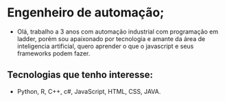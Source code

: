 # Engenheiro de automação;
* Olá, trabalho a 3 anos com automação industrial com programação em ladder, porém sou apaixonado por tecnologia e amante da área de inteligencia artificial, quero aprender o que o javascript e seus frameworks podem fazer.
## Tecnologias que tenho interesse:
* Python, R, C++, c#, JavaScript, HTML, CSS, JAVA.